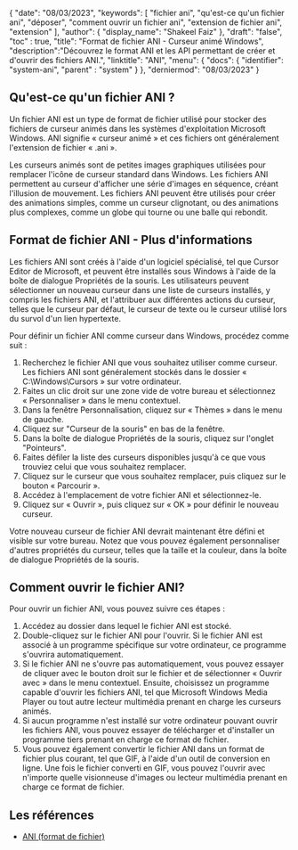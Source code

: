 {
"date": "08/03/2023",
  "keywords": [
"fichier ani",
"qu'est-ce qu'un fichier ani",
"déposer",
"comment ouvrir un fichier ani",
"extension de fichier ani",
"extension"
],
  "author": {
"display_name": "Shakeel Faiz"
},
"draft": "false",
"toc" : true,
"title": "Format de fichier ANI - Curseur animé Windows",
  "description":"Découvrez le format ANI et les API permettant de créer et d'ouvrir des fichiers ANI.",
"linktitle": "ANI",
  "menu": {
    "docs": {
      "identifier": "system-ani",
"parent" : "system"
}
},
"derniermod": "08/03/2023"
}

## Qu'est-ce qu'un fichier ANI ?

Un fichier ANI est un type de format de fichier utilisé pour stocker des fichiers de curseur animés dans les systèmes d'exploitation Microsoft Windows. ANI signifie « curseur animé » et ces fichiers ont généralement l'extension de fichier « .ani ».

Les curseurs animés sont de petites images graphiques utilisées pour remplacer l'icône de curseur standard dans Windows. Les fichiers ANI permettent au curseur d'afficher une série d'images en séquence, créant l'illusion de mouvement. Les fichiers ANI peuvent être utilisés pour créer des animations simples, comme un curseur clignotant, ou des animations plus complexes, comme un globe qui tourne ou une balle qui rebondit.

## Format de fichier ANI - Plus d'informations

Les fichiers ANI sont créés à l'aide d'un logiciel spécialisé, tel que Cursor Editor de Microsoft, et peuvent être installés sous Windows à l'aide de la boîte de dialogue Propriétés de la souris. Les utilisateurs peuvent sélectionner un nouveau curseur dans une liste de curseurs installés, y compris les fichiers ANI, et l'attribuer aux différentes actions du curseur, telles que le curseur par défaut, le curseur de texte ou le curseur utilisé lors du survol d'un lien hypertexte.

Pour définir un fichier ANI comme curseur dans Windows, procédez comme suit :

1. Recherchez le fichier ANI que vous souhaitez utiliser comme curseur. Les fichiers ANI sont généralement stockés dans le dossier « C:\Windows\Cursors » sur votre ordinateur.
2. Faites un clic droit sur une zone vide de votre bureau et sélectionnez « Personnaliser » dans le menu contextuel.
3. Dans la fenêtre Personnalisation, cliquez sur « Thèmes » dans le menu de gauche.
4. Cliquez sur "Curseur de la souris" en bas de la fenêtre.
5. Dans la boîte de dialogue Propriétés de la souris, cliquez sur l'onglet "Pointeurs".
6. Faites défiler la liste des curseurs disponibles jusqu'à ce que vous trouviez celui que vous souhaitez remplacer.
7. Cliquez sur le curseur que vous souhaitez remplacer, puis cliquez sur le bouton « Parcourir ».
8. Accédez à l'emplacement de votre fichier ANI et sélectionnez-le.
9. Cliquez sur « Ouvrir », puis cliquez sur « OK » pour définir le nouveau curseur.

Votre nouveau curseur de fichier ANI devrait maintenant être défini et visible sur votre bureau. Notez que vous pouvez également personnaliser d'autres propriétés du curseur, telles que la taille et la couleur, dans la boîte de dialogue Propriétés de la souris.

## Comment ouvrir le fichier ANI?

Pour ouvrir un fichier ANI, vous pouvez suivre ces étapes :

1. Accédez au dossier dans lequel le fichier ANI est stocké.
2. Double-cliquez sur le fichier ANI pour l'ouvrir. Si le fichier ANI est associé à un programme spécifique sur votre ordinateur, ce programme s'ouvrira automatiquement.
3. Si le fichier ANI ne s'ouvre pas automatiquement, vous pouvez essayer de cliquer avec le bouton droit sur le fichier et de sélectionner « Ouvrir avec » dans le menu contextuel. Ensuite, choisissez un programme capable d'ouvrir les fichiers ANI, tel que Microsoft Windows Media Player ou tout autre lecteur multimédia prenant en charge les curseurs animés.
4. Si aucun programme n'est installé sur votre ordinateur pouvant ouvrir les fichiers ANI, vous pouvez essayer de télécharger et d'installer un programme tiers prenant en charge ce format de fichier.
5. Vous pouvez également convertir le fichier ANI dans un format de fichier plus courant, tel que GIF, à l'aide d'un outil de conversion en ligne. Une fois le fichier converti en GIF, vous pouvez l'ouvrir avec n'importe quelle visionneuse d'images ou lecteur multimédia prenant en charge ce format de fichier.

## Les références
* [ANI (format de fichier)](https://en.wikipedia.org/wiki/ANI_(file_format))

